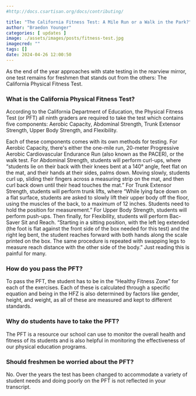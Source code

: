 ```yaml
---
#http://docs.csartisan.org/docs/contributing/

title: "The California Fitness Test: A Mile Run or a Walk in the Park?"
author: "Braedon Younger"
categories: [ updates ]
image: ./assets/images/posts/fitness-test.jpg
imagecred: ""
tags: []
date: 2024-04-26 12:00:50
---
```

As the end of the year approaches with state testing in the rearview mirror, one test remains for freshmen that stands out from the others: The California Physical Fitness Test.

### What is the California Physical Fitness Test?

According to the California Department of Education, the Physical Fitness Test (or PFT) all ninth graders are required to take the test which contains five components: Aerobic Capacity, Abdominal Strength, Trunk Extensor Strength, Upper Body Strength, and Flexibility.

Each of these components comes with its own methods for testing. For Aerobic Capacity, there's either the one-mile run, 20-meter Progressive Aerobic Cardiovascular Endurance Run (also known as the PACER), or the walk test. For Abdominal Strength, students will perform curl-ups, where “students lie on their back with their knees bent at a 140° angle, feet flat on the mat, and their hands at their sides, palms down. Moving slowly, students curl up, sliding their fingers across a measuring strip on the mat, and then curl back down until their head touches the mat.” For Trunk Extensor Strength, students will perform trunk lifts, where “While lying face down on a flat surface, students are asked to slowly lift their upper body off the floor, using the muscles of the back, to a maximum of 12 inches. Students need to hold the position for measurement.” For Upper Body Strength, students will perform push-ups. Then finally, for Flexibility, students will perform Bac-Saver Sit and Reach. “Starting in a sitting position, with the left leg extended (the foot is flat against the front side of the box needed for this test) and the right leg bent, the student reaches forward with both hands along the scale printed on the box. The same procedure is repeated with swapping legs to measure reach distance with the other side of the body.” Just reading this is painful for many.

### How do you pass the PFT?

To pass the PFT, the student has to be in the “Healthy Fitness Zone” for each of the exercises. Each of these is calculated through a specific equation and being in the HFZ is also determined by factors like gender, height, and weight, as all of these are measured and kept to different standards.

### Why do students have to take the PFT?

The PFT is a resource our school can use to monitor the overall health and fitness of its students and is also helpful in monitoring the effectiveness of our physical education programs. 

### Should freshmen be worried about the PFT?
 
No. Over the years the test has been changed to accommodate a variety of student needs and doing poorly on the PFT is not reflected in your transcript. 